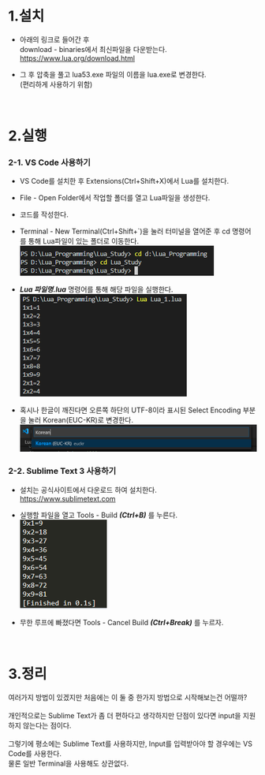 # 1.설치

+ 아래의 링크로 들어간 후<br>
download - binaries에서 최신파일을 다운받는다.<br>
<https://www.lua.org/download.html>

+ 그 후 압축을 풀고 lua53.exe 파일의 이름을 lua.exe로 변경한다.<br>
(편리하게 사용하기 위함)
<br><br><br>

# 2.실행
### 2-1. VS Code 사용하기
+ VS Code를 설치한 후 Extensions(Ctrl+Shift+X)에서 Lua를 설치한다.

+ File - Open Folder에서 작업할 폴더를 열고 Lua파일을 생성한다.

+ 코드를 작성한다.

+ Terminal - New Terminal(Ctrl+Shift+`)을 눌러 터미널을 열어준 후 cd 명령어를 통해 Lua파일이 있는 폴더로 이동한다.
<br>![cd](./Image/cd.png)
    
+ ***Lua 파일명.lua*** 명령어를 통해 해당 파일을 실행한다.
<br>![execution](./Image/execution.png)

+ 혹시나 한글이 깨진다면 오른쪽 하단의 UTF-8이라 표시된 Select Encoding 부분을 눌러 Korean(EUC-KR)로 변경한다.
<br>![korean](./Image/korean.png)

### 2-2. Sublime Text 3 사용하기
+ 설치는 공식사이트에서 다운로드 하여 설치한다.
<br><https://www.sublimetext.com>

+ 실행할 파일을 열고 Tools - Build ***(Ctrl+B)*** 를 누른다.
<br>![execution2](./Image/execution2.png)

+ 무한 루프에 빠졌다면 Tools - Cancel Build ***(Ctrl+Break)*** 를 누르자.
<br><br><br>


# 3.정리
여러가지 방법이 있겠지만 처음에는 이 둘 중 한가지 방법으로 시작해보는건 어떨까? <br><br>
개인적으로는 Sublime Text가 좀 더 편하다고 생각하지만 단점이 있다면 input을 지원하지 않는다는 점이다. <br><br>
그렇기에 평소에는 Sublime Text를 사용하지만, Input를 입력받아야 할 경우에는 VS Code를 사용한다. <br>물론 일반 Terminal을 사용해도 상관없다.